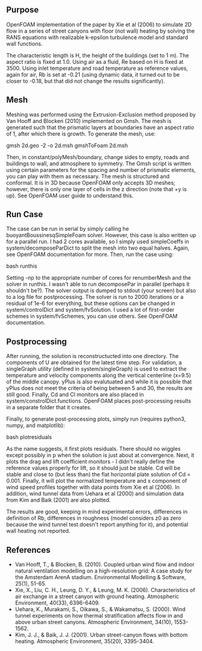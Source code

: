 ## Purpose
OpenFOAM implementation of the paper by Xie et al (2006) to simulate 2D flow in a series of street canyons with floor (not wall) heating by solving the RANS equations with realizable k-epsilon turbulence model and standard wall functions. 

The characteristic length is H, the height of the buildings (set to 1 m). The aspect ratio is fixed at 1.0. Using air as a fluid, Re based on H is fixed at 3500. Using inlet temperature and road temperature as reference values, again for air, Rb is set at -0.21 (using dynamic data, it turned out to be closer to -0.18, but that did not change the results significantly). 

## Mesh
Meshing was performed using the Extrusion-Exclusion method proposed by Van Hooff and Blocken (2010) implemented on Gmsh. The mesh is generated such that the prismatic layers at boundaries have an aspect ratio of 1, after which there is growth. To generate the mesh, use:

gmsh 2d.geo -2 -o 2d.msh
gmshToFoam 2d.msh

Then, in constant/polyMesh/boundary, change sides to empty, roads and buildings to wall, and atmosphere to symmetry.
The Gmsh script is written using certain parameters for the spacing and number of prismatic elements, you can play with them as necessary. The mesh is structured and conformal. It is in 3D because OpenFOAM only accepts 3D meshes; however, there is only one layer of cells in the z direction (note that +y is up). See OpenFOAM user guide to understand this. 

## Run Case
The case can be run in serial by simply calling he buoyantBoussinesqSimpleFoam solver. However, this case is also written up for a parallel run. I had 2 cores available, so I simply used simpleCoeffs in system/decomposeParDict to split the mesh into two equal halves. Again, see OpenFOAM documentation for more. Then, run the case using:

bash runthis

Setting -np to the appropriate number of cores for renumberMesh and the solver in runthis. I wasn't able to run decomposePar in parallel (perhaps it shouldn't be?). The solver output is dumped to stdout (your screen) but also to a log file for postprocessing. The solver is run to 2000 iterations or a residual of 1e-6 for everything, but these options can be changed in system/controlDict and system/fvSolution. I used a lot of first-order schemes in system/fvSchemes, you can use others. See OpenFOAM documentation. 

## Postprocessing
After running, the solution is reconstructucted into one directory. The components of U are obtained for the latest time step. For validation, a singleGraph utility (defined in system/singleGraph) is used to extract the temperature and velocity components along the vertical centerline (x=9.5) of the middle canopy. yPlus is also evalutuated and while it is possible that yPlus does not meet the criteria of being between 5 and 30, the results are still good. Finally, Cd and Cl monitors are also placed in system/constrolDict.functions. OpenFOAM places post-processing results in a separate folder that it creates.

Finally, to generate post-processing plots, simply run (requires python3, numpy, and matplotlib):

bash plotresiduals

As the name suggests, it first plots residuals. There should no wiggles except possibly in p when the solution is just about at convergence. Next, it plots the drag and lift coefficient monitors - I didn't really define the reference values properly for lift, so it should just be stable. Cd will be stable and close to (but less than) the flat horizontal plate solution of Cd = 0.001. Finally, it will plot the normalized temperature and x component of wind speed profiles together with data points from Xie et al (2006). In addition, wind tunnel data from Uehara et al (2000) and simulation data from Kim and Baik (2001) are also plotted. 

The results are good, keeping in mind experimental errors, differences in definition of Rb, differences in roughness (model considers z0 as zero because the wind tunnel test doesn't report anything for it), and potential wall heating not reported.

## References
- Van Hooff, T., & Blocken, B. (2010). Coupled urban wind flow and indoor natural ventilation modelling on a high-resolution grid: A case study for the Amsterdam ArenA stadium. Environmental Modelling & Software, 25(1), 51-65.
- Xie, X., Liu, C. H., Leung, D. Y., & Leung, M. K. (2006). Characteristics of air exchange in a street canyon with ground heating. Atmospheric Environment, 40(33), 6396-6409.
- Uehara, K., Murakami, S., Oikawa, S., & Wakamatsu, S. (2000). Wind tunnel experiments on how thermal stratification affects flow in and above urban street canyons. Atmospheric Environment, 34(10), 1553-1562.
- Kim, J. J., & Baik, J. J. (2001). Urban street-canyon flows with bottom heating. Atmospheric Environment, 35(20), 3395-3404.
